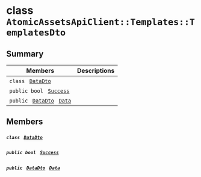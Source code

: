 # class `AtomicAssetsApiClient::Templates::TemplatesDto` 

## Summary

 Members                                | Descriptions                                
----------------------------------------|---------------------------------------------
`class ` [`DataDto`](.github/workflows/documentation/md/AtomicAssetsApiClient--Templates--TemplatesDto--DataDto.md#class_atomic_assets_api_client_1_1_templates_1_1_templates_dto_1_1_data_dto)        | 
`public bool ` [`Success`](#class_atomic_assets_api_client_1_1_templates_1_1_templates_dto_1a506fb037fbb6bfe8f254c021a2c3cfac) | 
`public ` [`DataDto`](.github/workflows/documentation/md/AtomicAssetsApiClient--Templates--TemplatesDto--DataDto.md#class_atomic_assets_api_client_1_1_templates_1_1_templates_dto_1_1_data_dto)` ` [`Data`](#class_atomic_assets_api_client_1_1_templates_1_1_templates_dto_1a6ed89521b3da4f30d2ab82c36d0afd13) | 

## Members

##### `class ` [`DataDto`](.github/workflows/documentation/md/AtomicAssetsApiClient--Templates--TemplatesDto--DataDto.md#class_atomic_assets_api_client_1_1_templates_1_1_templates_dto_1_1_data_dto) 

##### `public bool ` [`Success`](#class_atomic_assets_api_client_1_1_templates_1_1_templates_dto_1a506fb037fbb6bfe8f254c021a2c3cfac) 

##### `public ` [`DataDto`](.github/workflows/documentation/md/AtomicAssetsApiClient--Templates--TemplatesDto--DataDto.md#class_atomic_assets_api_client_1_1_templates_1_1_templates_dto_1_1_data_dto)` ` [`Data`](#class_atomic_assets_api_client_1_1_templates_1_1_templates_dto_1a6ed89521b3da4f30d2ab82c36d0afd13) 

